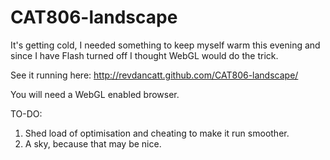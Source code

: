 CAT806-landscape
================

It's getting cold, I needed something to keep myself warm this evening and since I have Flash turned off I thought WebGL would do the trick.

See it running here: http://revdancatt.github.com/CAT806-landscape/

You will need a WebGL enabled browser.

TO-DO:

1) Shed load of optimisation and cheating to make it run smoother.
2) A sky, because that may be nice. 